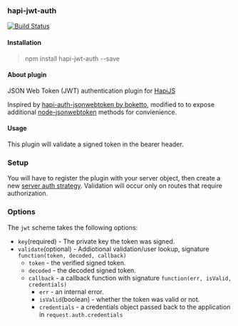 ### hapi-jwt-auth
[![Build Status](https://travis-ci.org/lvegerano/hapi-jwt-auth.svg?branch=master)](https://travis-ci.org/lvegerano/hapi-jwt-auth)

#### Installation

> npm install hapi-jwt-auth --save

#### About plugin

JSON Web Token (JWT) authentication plugin for [HapiJS](https://github.com/spumko/hapi)

Inspired by [hapi-auth-jsonwebtoken by boketto](https://github.com/boketto/hapi-auth-jsonwebtoken), modified to to expose
 additional [node-jsonwebtoken](https://github.com/auth0/node-jsonwebtoken) methods for convienience.

#### Usage

This plugin will validate a signed token in the bearer header.

### Setup
You will have to register the plugin with your server object, then create a new [server auth strategy](http://hapijs.com/api#serverauthstrategyname-scheme-mode-options). Validation will occur only on routes that require
authorization.

### Options

The `jwt` scheme takes the following options:

- `key`(required) - The private key the token was signed.
- `validate`(optional) - Addiotional validation/user lookup,
    signature `function(token, decoded, callback)`
    - `token` - the verified signed token.
    - `decoded` - the decoded signed token.
    - `callback` - a callback function with signature `function(err, isValid, credentials)`
        - `err` - an internal error.
        - `isValid`(boolean) - whether the token was valid or not.
        - `credentials` - a credentials object passed back to the application in `request.auth.credentials`
